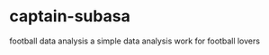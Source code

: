 # captain-subasa
football data analysis                                                                                                                                                                                          a simple data analysis work for football lovers
